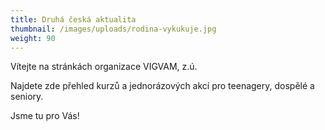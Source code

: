 ```yaml
---
title: Druhá česká aktualita
thumbnail: /images/uploads/rodina-vykukuje.jpg
weight: 90
---
```

Vítejte na stránkách organizace VIGVAM, z.ú.

Najdete zde přehled kurzů a jednorázových akcí pro teenagery, dospělé a seniory.

Jsme tu pro Vás!
